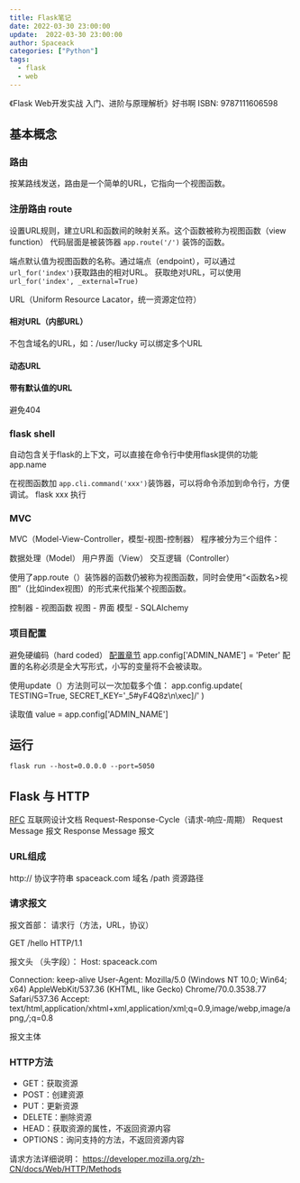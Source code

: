 ```yaml
---
title: Flask笔记
date: 2022-03-30 23:00:00
update:  2022-03-30 23:00:00
author: Spaceack
categories: ["Python"]
tags: 
  - flask
  - web
---
```

《Flask Web开发实战 入门、进阶与原理解析》好书啊
ISBN: 9787111606598

## 基本概念
### 路由
按某路线发送，路由是一个简单的URL，它指向一个视图函数。

### 注册路由 route
设置URL规则，建立URL和函数间的映射关系。这个函数被称为视图函数（view function）
代码层面是被装饰器 `app.route('/')` 装饰的函数。

端点默认值为视图函数的名称。通过端点（endpoint），可以通过`url_for('index')`获取路由的相对URL。 获取绝对URL，可以使用`url_for('index', _external=True)`

URL（Uniform Resource Lacator，统一资源定位符）

#### 相对URL（内部URL）
不包含域名的URL，如：/user/lucky
可以绑定多个URL

#### 动态URL

#### 带有默认值的URL
避免404

### flask shell
自动包含关于flask的上下文，可以直接在命令行中使用flask提供的功能
app.name

在视图函数加 `app.cli.command('xxx')`装饰器，可以将命令添加到命令行，方便调试。
flask xxx 执行

### MVC
MVC（Model-View-Controller，模型-视图-控制器）
程序被分为三个组件：

  数据处理（Model）
  用户界面（View）
  交互逻辑（Controller）

使用了app.route（）装饰器的函数仍被称为视图函数，同时会使用“<函数名>视图”（比如index视图）的形式来代指某个视图函数。

  控制器 - 视图函数
  视图  - 界面
  模型 - SQLAlchemy

### 项目配置
避免硬编码（hard coded）
[配置章节](flask.pocoo.org/docs/latest/config/)
app.config['ADMIN_NAME'] = 'Peter'
配置的名称必须是全大写形式，小写的变量将不会被读取。

使用update（）方法则可以一次加载多个值：
app.config.update(
    TESTING=True,
    SECRET_KEY='_5#yF4Q8z\n\xec]/'
)

读取值
value = app.config['ADMIN_NAME']

## 运行
`flask run --host=0.0.0.0 --port=5050`

## Flask 与 HTTP
[RFC](https://www.ietf.org/rfc/) 互联网设计文档
Request-Response-Cycle（请求-响应-周期）
Request Message 报文
Response Message 报文

### URL组成
http:// 协议字符串
spaceack.com 域名
/path   资源路径

### 请求报文

报文首部： 请求行（方法，URL，协议）

GET /hello HTTP/1.1

报文头 （头字段）： Host: spaceack.com

  Connection: keep-alive
  User-Agent: Mozilla/5.0 (Windows NT 10.0; Win64; x64) AppleWebKit/537.36 (KHTML, like Gecko) Chrome/70.0.3538.77 Safari/537.36
  Accept: text/html,application/xhtml+xml,application/xml;q=0.9,image/webp,image/apng,*/*;q=0.8

报文主体

### HTTP方法
- GET：获取资源
- POST：创建资源
- PUT：更新资源
- DELETE：删除资源
- HEAD：获取资源的属性，不返回资源内容
- OPTIONS：询问支持的方法，不返回资源内容

请求方法详细说明：
https://developer.mozilla.org/zh-CN/docs/Web/HTTP/Methods
[](https://www.iana.org/assignments/message-headers/message-headers.xhtml)